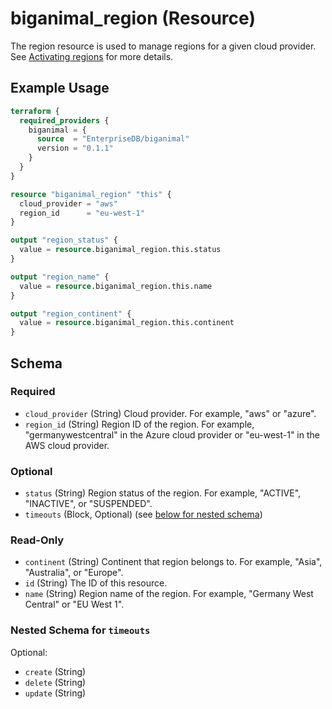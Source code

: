 # biganimal_region (Resource)
The region resource is used to manage regions for a given cloud provider. See [Activating regions](https://www.enterprisedb.com/docs/biganimal/latest/getting_started/activating_regions/) for more details.

## Example Usage
```terraform
terraform {
  required_providers {
    biganimal = {
      source  = "EnterpriseDB/biganimal"
      version = "0.1.1"
    }
  }
}

resource "biganimal_region" "this" {
  cloud_provider = "aws"
  region_id      = "eu-west-1"
}

output "region_status" {
  value = resource.biganimal_region.this.status
}

output "region_name" {
  value = resource.biganimal_region.this.name
}

output "region_continent" {
  value = resource.biganimal_region.this.continent
}
```

<!-- schema generated by tfplugindocs -->
## Schema

### Required

- `cloud_provider` (String) Cloud provider. For example, "aws" or "azure".
- `region_id` (String) Region ID of the region. For example, "germanywestcentral" in the Azure cloud provider or "eu-west-1" in the AWS cloud provider.

### Optional

- `status` (String) Region status of the region. For example, "ACTIVE", "INACTIVE", or "SUSPENDED".
- `timeouts` (Block, Optional) (see [below for nested schema](#nestedblock--timeouts))

### Read-Only

- `continent` (String) Continent that region belongs to. For example, "Asia", "Australia", or "Europe".
- `id` (String) The ID of this resource.
- `name` (String) Region name of the region. For example, "Germany West Central" or "EU West 1".

<a id="nestedblock--timeouts"></a>
### Nested Schema for `timeouts`

Optional:

- `create` (String)
- `delete` (String)
- `update` (String)
